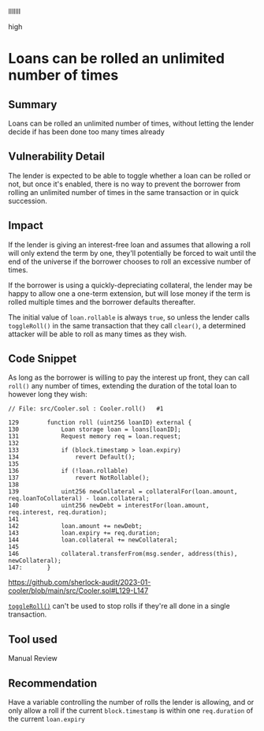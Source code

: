 IllIllI

high

# Loans can be rolled an unlimited number of times

## Summary

Loans can be rolled an unlimited number of times, without letting the lender decide if has been done too many times already


## Vulnerability Detail

The lender is expected to be able to toggle whether a loan can be rolled or not, but once it's enabled, there is no way to prevent the borrower from rolling an unlimited number of times in the same transaction or in quick succession.


## Impact

If the lender is giving an interest-free loan and assumes that allowing a roll will only extend the term by one, they'll potentially be forced to wait until the end of the universe if the borrower chooses to roll an excessive number of times.

If the borrower is using a quickly-depreciating collateral, the lender may be happy to allow one a one-term extension, but will lose money if the term is rolled multiple times and the borrower defaults thereafter.

The initial value of `loan.rollable` is always `true`, so unless the lender calls `toggleRoll()` in the same transaction that they call `clear()`, a determined attacker will be able to roll as many times as they wish.


## Code Snippet

As long as the borrower is willing to pay the interest up front, they can call `roll()` any number of times, extending the duration of the total loan to however long they wish:
```solidity
// File: src/Cooler.sol : Cooler.roll()   #1

129        function roll (uint256 loanID) external {
130            Loan storage loan = loans[loanID];
131            Request memory req = loan.request;
132    
133            if (block.timestamp > loan.expiry) 
134                revert Default();
135    
136            if (!loan.rollable)
137                revert NotRollable();
138    
139            uint256 newCollateral = collateralFor(loan.amount, req.loanToCollateral) - loan.collateral;
140            uint256 newDebt = interestFor(loan.amount, req.interest, req.duration);
141    
142            loan.amount += newDebt;
143            loan.expiry += req.duration;
144            loan.collateral += newCollateral;
145            
146            collateral.transferFrom(msg.sender, address(this), newCollateral);
147:       }
```
https://github.com/sherlock-audit/2023-01-cooler/blob/main/src/Cooler.sol#L129-L147

[`toggleRoll()`](https://github.com/sherlock-audit/2023-01-cooler/blob/main/src/Cooler.sol#L185-L193) can't be used to stop rolls if they're all done in a single transaction.


## Tool used

Manual Review


## Recommendation

Have a variable controlling the number of rolls the lender is allowing, and or only allow a roll if the current `block.timestamp` is within one `req.duration` of the current `loan.expiry`

